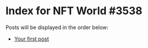 # Index for NFT World #3538
Posts will be displayed in the order below:

- [Your first post](./001-first.md)

